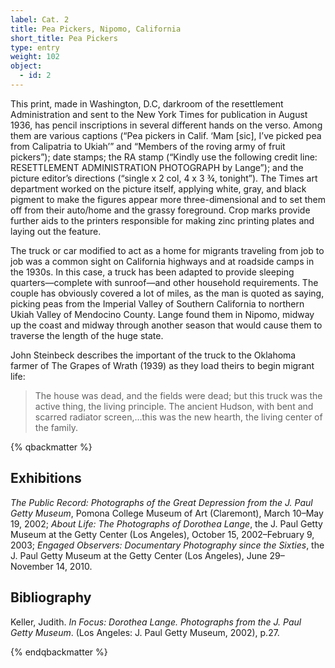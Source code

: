 ```yaml
---
label: Cat. 2
title: Pea Pickers, Nipomo, California
short_title: Pea Pickers
type: entry
weight: 102
object:
  - id: 2
---
```


This print, made in Washington, D.C, darkroom of the resettlement Administration and sent to the New York Times for publication in August 1936, has pencil inscriptions in several different hands on the verso. Among them are various captions (“Pea pickers in Calif. ‘Mam [sic], I’ve picked pea from Calipatria to Ukiah’” and “Members of the roving army of fruit pickers”); date stamps; the RA stamp (“Kindly use the following credit line: RESETTLEMENT ADMINISTRATION PHOTOGRAPH by Lange”); and the picture editor’s directions (“single x 2 col, 4 x 3 ¾, tonight”). The Times art department worked on the picture itself, applying white, gray, and black pigment to make the figures appear more three-dimensional and to set them off from their auto/home and the grassy foreground. Crop marks provide further aids to the printers responsible for making zinc printing plates and laying out the feature.

The truck or car modified to act as a home for migrants traveling from job to job was a common sight on California highways and at roadside camps in the 1930s. In this case, a truck has been adapted to provide sleeping quarters—complete with sunroof—and other household requirements. The couple has obviously covered a lot of miles, as the man is quoted as saying, picking peas from the Imperial Valley of Southern California to northern Ukiah Valley of Mendocino County. Lange found them in Nipomo, midway up the coast and midway through another season that would cause them to traverse the length of the huge state.

John Steinbeck describes the important of the truck to the Oklahoma farmer of The Grapes of Wrath (1939) as they load theirs to begin migrant life:

> The house was dead, and the fields were dead; but this truck was the active thing, the living principle. The ancient Hudson, with bent and scarred radiator screen,…this was the new hearth, the living center of the family.

{% qbackmatter %}

## Exhibitions

*The Public Record: Photographs of the Great Depression from the J. Paul Getty Museum*, Pomona College Museum of Art (Claremont), March 10–May 19, 2002; *About Life: The Photographs of Dorothea Lange*, the J. Paul Getty Museum at the Getty Center (Los Angeles), October 15, 2002–February 9, 2003; *Engaged Observers: Documentary Photography since the Sixties*, the J. Paul Getty Museum at the Getty Center (Los Angeles), June 29–November 14, 2010.

## Bibliography

Keller, Judith. *In Focus: Dorothea Lange. Photographs from the J. Paul Getty Museum*. (Los Angeles: J. Paul Getty Museum, 2002), p.27.

{% endqbackmatter %}
